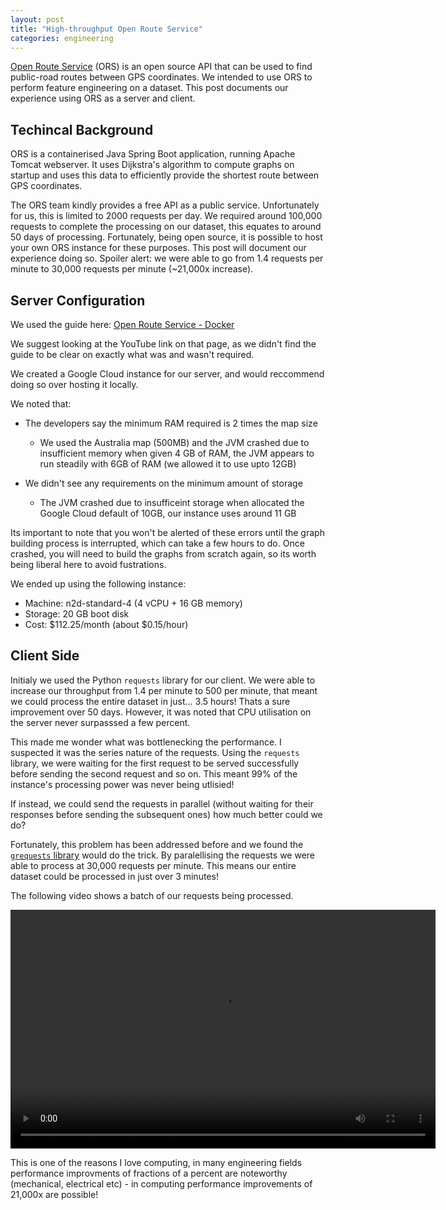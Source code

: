 ```yaml
---
layout: post
title: "High-throughput Open Route Service"
categories: engineering
---
```


[Open Route Service](https://openrouteservice.org/) (ORS) is an open source API that can be used to find public-road routes between GPS coordinates. We intended to use ORS to perform feature engineering on a dataset. This post documents our experience using ORS as a server and client.

## Techincal Background

ORS is a containerised Java Spring Boot application, running Apache Tomcat webserver. It uses Dijkstra's algorithm to compute graphs on startup and uses this data to efficiently provide the shortest route between GPS coordinates.

The ORS team kindly provides a free API as a public service. Unfortunately for us, this is limited to 2000 requests per day. We required around 100,000 requests to complete the processing on our dataset, this equates to around 50 days of processing. Fortunately, being open source, it is possible to host your own ORS instance for these purposes. This post will document our experience doing so. Spoiler alert: we were able to go from 1.4 requests per minute to 30,000 requests per minute (~21,000x increase).

## Server Configuration

We used the guide here: [Open Route Service - Docker](https://giscience.github.io/openrouteservice/installation/Running-with-Docker.html)

We suggest looking at the YouTube link on that page, as we didn't find the guide to be clear on exactly what was and wasn't required.

We created a Google Cloud instance for our server, and would reccommend doing so over hosting it locally.

We noted that:

- The developers say the minimum RAM required is 2 times the map size
    - We used the Australia map (500MB) and the JVM crashed due to insufficient memory when given 4 GB of RAM, the JVM appears to run steadily with 6GB of RAM (we allowed it to use upto 12GB)

- We didn't see any requirements on the minimum amount of storage
    - The JVM crashed due to insufficeint storage when allocated the Google Cloud default of 10GB, our instance uses around 11 GB

Its important to note that you won't be alerted of these errors until the graph building process is interrupted, which can take a few hours to do. Once crashed, you will need to build the graphs from scratch again, so its worth being liberal here to avoid fustrations.

We ended up using the following instance:
- Machine: n2d-standard-4 (4 vCPU + 16 GB memory)
- Storage: 20 GB boot disk
- Cost: $112.25/month (about $0.15/hour)


## Client Side

Initialy we used the Python `requests` library for our client. We were able to increase our throughput from 1.4 per minute to 500 per minute, that meant we could process the entire dataset in just... 3.5 hours! Thats a sure improvement over 50 days. However, it was noted that CPU utilisation on the server never surpasssed a few percent.

This made me wonder what was bottlenecking the performance. I suspected it was the series nature of the requests. Using the `requests` library, we were waiting for the first request to be served successfully before sending the second request and so on. This meant 99% of the instance's processing power was never being utlisied!

If instead, we could send the requests in parallel (without waiting for their responses before sending the subsequent ones) how much better could we do?

Fortunately, this problem has been addressed before and we found the [`grequests` library](https://github.com/spyoungtech/grequests) would do the trick. By paralellising the requests we were able to process at 30,000 requests per minute. This means our entire dataset could be processed in just over 3 minutes!

The following video shows a batch of our requests being processed.

<video width="680" height="382" controls>
	<source src="{{ site.baseurl }}/assets/parallel-req.mp4" type="video/mp4">
</video>

This is one of the reasons I love computing, in many engineering fields performance improvments of fractions of a percent are noteworthy (mechanical, electrical etc) - in computing performance improvements of 21,000x are possible!